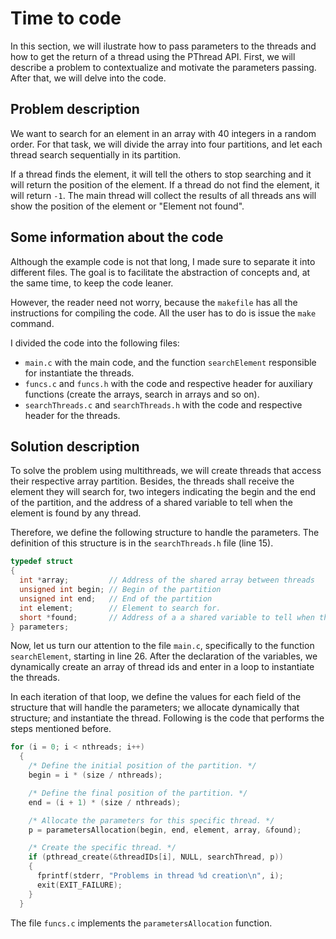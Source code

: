 # Time to code
In this section, we will ilustrate how to pass parameters to the threads and how to get the return of a thread using the PThread API. First, we will describe a problem to contextualize and motivate the parameters passing. After that, we will delve into the code.

## Problem description
We want to search for an element in an array with 40 integers in a random order. For that task, we will divide the array into four partitions, and let each thread search sequentially in its partition. 

If a thread finds the element, it will tell the others to stop searching and it will return the position of the element. If a thread do not find the element, it will return ``-1``. The main thread will collect the results of all threads ans will show the position of the element or "Element not found".

## Some information about the code
Although the example code is not that long, I made sure to separate it into different files. The goal is to facilitate the abstraction of concepts and, at the same time, to keep the code leaner. 

However, the reader need not worry, because the ``makefile`` has all the instructions for compiling the code. All the user has to do is issue the ``make`` command.

I divided the code into the following files:
- ``main.c`` with the main code, and the function ``searchElement`` responsible for instantiate the threads. 
- ``funcs.c`` and ``funcs.h`` with the code and respective header for auxiliary functions (create the arrays, search in arrays and so on). 
- ``searchThreads.c`` and ``searchThreads.h`` with the code and respective header for the threads.

## Solution description
To solve the problem using multithreads, we will create threads that access their respective array partition. Besides, the threads shall receive the element they will search for, two integers indicating the begin and the end of the partition, and the address of a shared variable to tell when the element is found by any thread.

Therefore, we define the following structure to handle the parameters. The definition of this structure is in the ``searchThreads.h`` file (line 15).
```c
typedef struct
{
  int *array;         // Address of the shared array between threads
  unsigned int begin; // Begin of the partition
  unsigned int end;   // End of the partition
  int element;        // Element to search for.
  short *found;       // Address of a a shared variable to tell when the element is found.
} parameters;
```

Now, let us turn our attention to the file ``main.c``, specifically to the function ``searchElement``, starting in line 26. After the declaration of the variables, we dynamically create an array of thread ids and enter in a loop to instantiate the threads.

In each iteration of that loop, we define the values for each field of the structure that will handle the parameters; we allocate dynamically that structure; and instantiate the thread. Following is the code that performs the steps mentioned before.

```c
for (i = 0; i < nthreads; i++)
  {
    /* Define the initial position of the partition. */
    begin = i * (size / nthreads);

    /* Define the final position of the partition. */
    end = (i + 1) * (size / nthreads);

    /* Allocate the parameters for this specific thread. */
    p = parametersAllocation(begin, end, element, array, &found);

    /* Create the specific thread. */
    if (pthread_create(&threadIDs[i], NULL, searchThread, p))
    {
      fprintf(stderr, "Problems in thread %d creation\n", i);
      exit(EXIT_FAILURE);
    }
  }
```

The file ``funcs.c`` implements the ``parametersAllocation`` function.
